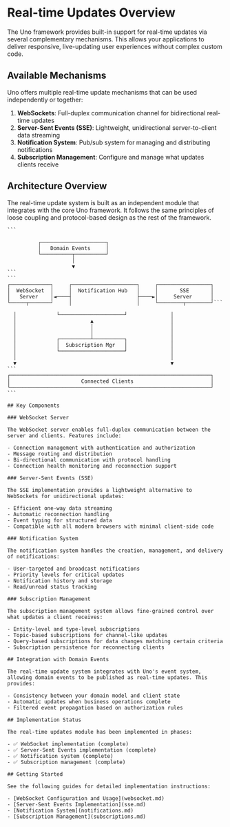 # Real-time Updates Overview

The Uno framework provides built-in support for real-time updates via several complementary mechanisms. This allows your applications to deliver responsive, live-updating user experiences without complex custom code.

## Available Mechanisms

Uno offers multiple real-time update mechanisms that can be used independently or together:

1. **WebSockets**: Full-duplex communication channel for bidirectional real-time updates
2. **Server-Sent Events (SSE)**: Lightweight, unidirectional server-to-client data streaming
3. **Notification System**: Pub/sub system for managing and distributing notifications
4. **Subscription Management**: Configure and manage what updates clients receive

## Architecture Overview

The real-time update system is built as an independent module that integrates with the core Uno framework. It follows the same principles of loose coupling and protocol-based design as the rest of the framework.

``````
```

          ┌─────────────────────┐
          │   Domain Events     │
          └──────────┬──────────┘
                     │
                     ▼
```
```
┌─────────────┐     ┌─────────────────────┐     ┌─────────────────┐
│  WebSocket  │     │  Notification Hub   │     │       SSE       │
│   Server    │◄────┤                     ├────►│     Server      │
└─────┬───────┘     │                     │     └────────┬────────┘```

  │             └─────────────────────┘              │
  │                        ▲                         │
  │                        │                         │
  │                        │                         │
  │             ┌──────────┴──────────┐              │
  │             │  Subscription Mgr   │              │
  │             └─────────────────────┘              │
  │                                                  │
  ▼                                                  ▼
```
┌─────────────────────────────────────────────────────────────────┐
│                       Connected Clients                         │
└─────────────────────────────────────────────────────────────────┘
```

## Key Components

### WebSocket Server

The WebSocket server enables full-duplex communication between the server and clients. Features include:

- Connection management with authentication and authorization
- Message routing and distribution
- Bi-directional communication with protocol handling
- Connection health monitoring and reconnection support

### Server-Sent Events (SSE)

The SSE implementation provides a lightweight alternative to WebSockets for unidirectional updates:

- Efficient one-way data streaming
- Automatic reconnection handling
- Event typing for structured data
- Compatible with all modern browsers with minimal client-side code

### Notification System

The notification system handles the creation, management, and delivery of notifications:

- User-targeted and broadcast notifications
- Priority levels for critical updates
- Notification history and storage
- Read/unread status tracking

### Subscription Management

The subscription management system allows fine-grained control over what updates a client receives:

- Entity-level and type-level subscriptions
- Topic-based subscriptions for channel-like updates
- Query-based subscriptions for data changes matching certain criteria
- Subscription persistence for reconnecting clients

## Integration with Domain Events

The real-time update system integrates with Uno's event system, allowing domain events to be published as real-time updates. This provides:

- Consistency between your domain model and client state
- Automatic updates when business operations complete
- Filtered event propagation based on authorization rules

## Implementation Status

The real-time updates module has been implemented in phases:

- ✅ WebSocket implementation (complete)
- ✅ Server-Sent Events implementation (complete)
- ✅ Notification system (complete)
- ✅ Subscription management (complete)

## Getting Started

See the following guides for detailed implementation instructions:

- [WebSocket Configuration and Usage](websocket.md)
- [Server-Sent Events Implementation](sse.md)
- [Notification System](notifications.md)
- [Subscription Management](subscriptions.md)